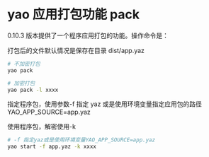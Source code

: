 # yao 应用打包功能 pack

0.10.3 版本提供了一个程序应用打包的功能。操作命令是：

打包后的文件默认情况是保存在目录 dist/app.yaz

```sh
# 不加密打包
yao pack

# 加密打包
yao pack -l xxxx

```

指定程序包，使用参数-f 指定 yaz 或是使用环境变量指定应用包的路径 YAO_APP_SOURCE=app.yaz

使用程序包，解密使用-k

```sh
# -f 指定yaz或是使用环境变量YAO_APP_SOURCE=app.yaz
yao start -f app.yaz -k xxxx

```
